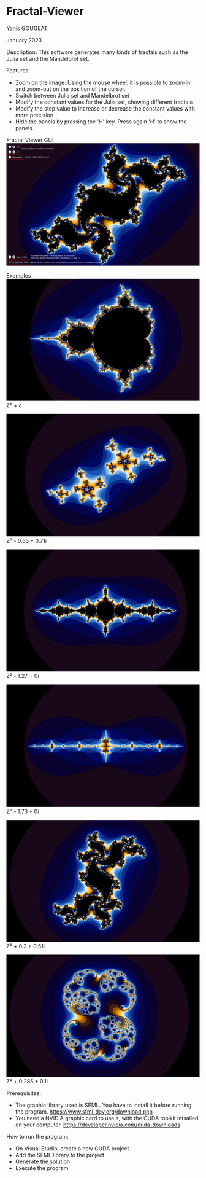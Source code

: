 # Fractal-Viewer

Yanis GOUGEAT

January 2023

Description:
This software generates many kinds of fractals such as the Julia set and the Mandelbrot set.

Features:
- Zoom on the image: Using the mouse wheel, it is possible to zoom-in and zoom-out on the position of the cursor.
- Switch between Julia set and Mandelbrot set
- Modify the constant values for the Julia set, showing different fractals
- Modify the step value to increase or decrease the constant values with more precision
- Hide the panels by pressing the 'H' key. Press again 'H' to show the panels.

Fractal Viewer GUI
![Fractal GUI](/examples/fractal_gui.png?raw=true "Graphic User Interface")


Examples
![Mandelbrot set](/examples/mandelbrot.png?raw=true "Mandelbrot set")
Z² + c


![Julia set](/examples/-0.55%2B0.71i.png?raw=true "Julia set")
Z² - 0.55 + 0.71i


![Julia set](/examples/-1.27%2B0i.png?raw=true "Julia set")
Z² - 1.27 + 0i


![Julia set](/examples/-1.73%2B0i.png?raw=true "Julia set")
Z² - 1.73 + 0i


![Julia set](/examples/0.3%2B0.5i.png?raw=true "Julia set")
Z² + 0.3 + 0.51i


![Julia set](/examples/0.285%2B0.1i.png?raw=true "Julia set")
Z² + 0.285 + 0.1i

Prerequisites:
- The graphic library used is SFML. You have to install it before running the program.
  https://www.sfml-dev.org/download.php
- You need a NVIDIA graphic card to use it, with the CUDA toolkit intsalled on your computer.
  https://developer.nvidia.com/cuda-downloads


How to run the program:
- On Visual Studio, create a new CUDA project
- Add the SFML library to the project
- Generate the solution
- Execute the program
